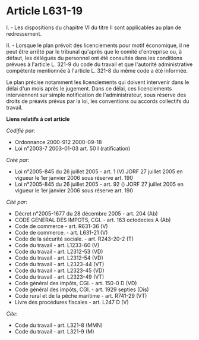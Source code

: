 # Article L631-19

I. - Les dispositions du chapitre VI du titre II sont applicables au plan de redressement.

II. - Lorsque le plan prévoit des licenciements pour motif économique, il ne peut être arrêté par le tribunal qu'après que le
comité d'entreprise ou, à défaut, les délégués du personnel ont été consultés dans les conditions prévues à l'article L.
321-9 du code du travail et que l'autorité administrative compétente mentionnée à l'article L. 321-8 du même code a été
informée.

Le plan précise notamment les licenciements qui doivent intervenir dans le délai d'un mois après le jugement. Dans ce délai,
ces licenciements interviennent sur simple notification de l'administrateur, sous réserve des droits de préavis prévus par la
loi, les conventions ou accords collectifs du travail.

**Liens relatifs à cet article**

_Codifié par_:

  - Ordonnance 2000-912 2000-09-18
  - Loi n°2003-7 2003-01-03 art. 50 I (ratification)

_Créé par_:

  - Loi n°2005-845 du 26 juillet 2005 - art. 1 (V) JORF 27 juillet 2005 en vigueur le 1er janvier 2006 sous réserve art. 190
  - Loi n°2005-845 du 26 juillet 2005 - art. 92 () JORF 27 juillet 2005 en vigueur le 1er janvier 2006 sous réserve art. 190

_Cité par_:

  - Décret n°2005-1677 du 28 décembre 2005 - art. 204 (Ab)
  - CODE GENERAL DES IMPOTS, CGI. - art. 163 octodecies A (Ab)
  - Code de commerce - art. R631-36 (V)
  - Code de commerce. - art. L631-21 (V)
  - Code de la sécurité sociale. - art. R243-20-2 (T)
  - Code du travail - art. L1233-60 (V)
  - Code du travail - art. L2312-53 (VD)
  - Code du travail - art. L2312-54 (VD)
  - Code du travail - art. L2323-44 (VT)
  - Code du travail - art. L2323-45 (VD)
  - Code du travail - art. L2323-49 (VT)
  - Code général des impôts, CGI. - art. 150-0 D (VD)
  - Code général des impôts, CGI. - art. 1929 septies (Dis)
  - Code rural et de la pêche maritime - art. R741-29 (VT)
  - Livre des procédures fiscales - art. L247 D (V)

_Cite_:

  - Code du travail - art. L321-8 (MMN)
  - Code du travail - art. L321-9 (M)
